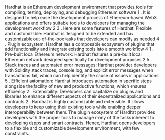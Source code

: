 Hardhat is an Ethereum development environment that provides tools for compiling, testing, deploying, and debugging Ethereum software
1
. It is designed to help ease the development process of Ethereum-based Web3 applications and offers suitable tools to developers for managing the development workflow
2
3
. Here are some features of Hardhat:
Flexible and customizable: Hardhat is designed to be extended and has customizable out-of-the-box tasks that developers can modify as needed
4
.
Plugin ecosystem: Hardhat has a composable ecosystem of plugins that add functionality and integrate existing tools into a smooth workflow
4
1
.
Pre-built local Ethereum network: Hardhat features a pre-built local Ethereum network designed specifically for development purposes
2
5
.
Stack traces and automated error messages: Hardhat provides developers with Solidity stack traces, console.log, and explicit error messages when transactions fail, which can help identify the cause of issues in applications
5
.
Efficient automation: Hardhat introduces automation in specific steps alongside the facility of new and productive functions, which ensures efficiency
2
.
Extensibility: Developers can capitalize on plugins and libraries to enhance different aspects of their decentralized applications and contracts
2
.
Hardhat is highly customizable and extensible. It allows developers to keep using their existing tools while enabling deeper interoperability between them. The plugin ecosystem of Hardhat provides developers with the proper tools to manage many of the tasks inherent to developing dapps and smart contracts. Hence, Hardhat opens developers to a flexible and customizable development environment, with few constraints.
